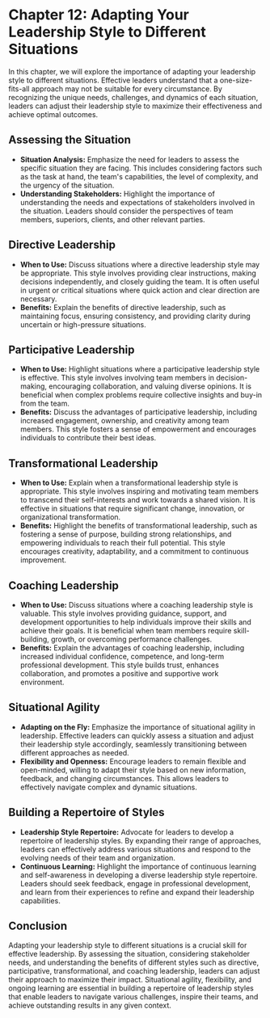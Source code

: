 Chapter 12: Adapting Your Leadership Style to Different Situations
==================================================================

In this chapter, we will explore the importance of adapting your leadership style to different situations. Effective leaders understand that a one-size-fits-all approach may not be suitable for every circumstance. By recognizing the unique needs, challenges, and dynamics of each situation, leaders can adjust their leadership style to maximize their effectiveness and achieve optimal outcomes.

Assessing the Situation
-----------------------

* **Situation Analysis:** Emphasize the need for leaders to assess the specific situation they are facing. This includes considering factors such as the task at hand, the team's capabilities, the level of complexity, and the urgency of the situation.
* **Understanding Stakeholders:** Highlight the importance of understanding the needs and expectations of stakeholders involved in the situation. Leaders should consider the perspectives of team members, superiors, clients, and other relevant parties.

Directive Leadership
--------------------

* **When to Use:** Discuss situations where a directive leadership style may be appropriate. This style involves providing clear instructions, making decisions independently, and closely guiding the team. It is often useful in urgent or critical situations where quick action and clear direction are necessary.
* **Benefits:** Explain the benefits of directive leadership, such as maintaining focus, ensuring consistency, and providing clarity during uncertain or high-pressure situations.

Participative Leadership
------------------------

* **When to Use:** Highlight situations where a participative leadership style is effective. This style involves involving team members in decision-making, encouraging collaboration, and valuing diverse opinions. It is beneficial when complex problems require collective insights and buy-in from the team.
* **Benefits:** Discuss the advantages of participative leadership, including increased engagement, ownership, and creativity among team members. This style fosters a sense of empowerment and encourages individuals to contribute their best ideas.

Transformational Leadership
---------------------------

* **When to Use:** Explain when a transformational leadership style is appropriate. This style involves inspiring and motivating team members to transcend their self-interests and work towards a shared vision. It is effective in situations that require significant change, innovation, or organizational transformation.
* **Benefits:** Highlight the benefits of transformational leadership, such as fostering a sense of purpose, building strong relationships, and empowering individuals to reach their full potential. This style encourages creativity, adaptability, and a commitment to continuous improvement.

Coaching Leadership
-------------------

* **When to Use:** Discuss situations where a coaching leadership style is valuable. This style involves providing guidance, support, and development opportunities to help individuals improve their skills and achieve their goals. It is beneficial when team members require skill-building, growth, or overcoming performance challenges.
* **Benefits:** Explain the advantages of coaching leadership, including increased individual confidence, competence, and long-term professional development. This style builds trust, enhances collaboration, and promotes a positive and supportive work environment.

Situational Agility
-------------------

* **Adapting on the Fly:** Emphasize the importance of situational agility in leadership. Effective leaders can quickly assess a situation and adjust their leadership style accordingly, seamlessly transitioning between different approaches as needed.
* **Flexibility and Openness:** Encourage leaders to remain flexible and open-minded, willing to adapt their style based on new information, feedback, and changing circumstances. This allows leaders to effectively navigate complex and dynamic situations.

Building a Repertoire of Styles
-------------------------------

* **Leadership Style Repertoire:** Advocate for leaders to develop a repertoire of leadership styles. By expanding their range of approaches, leaders can effectively address various situations and respond to the evolving needs of their team and organization.
* **Continuous Learning:** Highlight the importance of continuous learning and self-awareness in developing a diverse leadership style repertoire. Leaders should seek feedback, engage in professional development, and learn from their experiences to refine and expand their leadership capabilities.

Conclusion
----------

Adapting your leadership style to different situations is a crucial skill for effective leadership. By assessing the situation, considering stakeholder needs, and understanding the benefits of different styles such as directive, participative, transformational, and coaching leadership, leaders can adjust their approach to maximize their impact. Situational agility, flexibility, and ongoing learning are essential in building a repertoire of leadership styles that enable leaders to navigate various challenges, inspire their teams, and achieve outstanding results in any given context.
